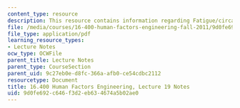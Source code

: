 ```yaml
---
content_type: resource
description: This resource contains information regarding Fatigue/circadian rhythms.
file: /media/courses/16-400-human-factors-engineering-fall-2011/9d0fe692c646f3d2eb634674a5b02ae0_MIT16_400F11_lec19.pdf
file_type: application/pdf
learning_resource_types:
- Lecture Notes
ocw_type: OCWFile
parent_title: Lecture Notes
parent_type: CourseSection
parent_uid: 9c27eb0e-d8fc-366a-afb0-ce54cdbc2112
resourcetype: Document
title: 16.400 Human Factors Engineering, Lecture 19 Notes
uid: 9d0fe692-c646-f3d2-eb63-4674a5b02ae0
---
```

